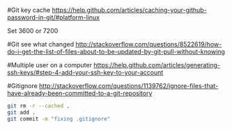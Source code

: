 #Git key cache
https://help.github.com/articles/caching-your-github-password-in-git/#platform-linux

Set 3600 or 7200

#Git see what changed
http://stackoverflow.com/questions/8522619/how-do-i-get-the-list-of-files-about-to-be-updated-by-git-pull-without-knowing

#Multiple user on a computer
https://help.github.com/articles/generating-ssh-keys/#step-4-add-your-ssh-key-to-your-account


#Gitignore
http://stackoverflow.com/questions/1139762/ignore-files-that-have-already-been-committed-to-a-git-repository

```sh
git rm -r --cached .
git add .
git commit -m "fixing .gitignore"
```